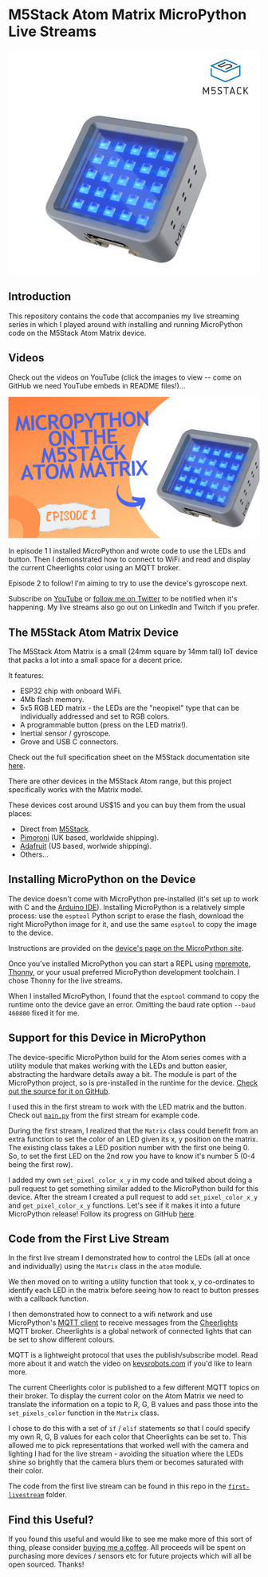 # M5Stack Atom Matrix MicroPython Live Streams

![M5Stack Atom Matrix](m5stack_atom.png)

## Introduction

This repository contains the code that accompanies my live streaming series in which I played around with installing and running MicroPython code on the M5Stack Atom Matrix device.

## Videos

Check out the videos on YouTube (click the images to view -- come on GitHub we need YouTube embeds in README files!)...

[![Episode 1](m5stack_atom_matrix_micropython_episode_1.png)](https://www.youtube.com/watch?v=bwvli5pEA0A)

In episode 1 I installed MicroPython and wrote code to use the LEDs and button.  Then I demonstrated how to connect to WiFi and read and display the current Cheerlights color using an MQTT broker.

Episode 2 to follow!  I'm aiming to try to use the device's gyroscope next.

Subscribe on [YouTube](https://www.youtube.com/@simonprickett) or [follow me on Twitter](https://twitter.com/simon_prickett) to be notified when it's happening.  My live streams also go out on LinkedIn and Twitch if you prefer.

## The M5Stack Atom Matrix Device

The M5Stack Atom Matrix is a small (24mm square by 14mm tall) IoT device that packs a lot into a small space for a decent price.

It features:

* ESP32 chip with onboard WiFi.
* 4Mb flash memory.
* 5x5 RGB LED matrix - the LEDs are the "neopixel" type that can be individually addressed and set to RGB colors.
* A programmable button (press on the LED matrix!).
* Inertial sensor / gyroscope.
* Grove and USB C connectors.

Check out the full specification sheet on the M5Stack documentation site [here](https://docs.m5stack.com/en/core/ATOM%20Matrix).

There are other devices in the M5Stack Atom range, but this project specifically works with the Matrix model.

These devices cost around US$15 and you can buy them from the usual places:

* Direct from [M5Stack](https://shop.m5stack.com/products/atom-matrix-esp32-development-kit).
* [Pimoroni](https://shop.pimoroni.com/products/atom-matrix-esp32-development-kit?variant=31880178532435) (UK based, worldwide shipping).
* [Adafruit](https://www.adafruit.com/product/4497) (US based, worlwide shipping).
* Others...

## Installing MicroPython on the Device

The device doesn't come with MicroPython pre-installed (it's set up to work with C and the [Arduino IDE](https://www.arduino.cc/en/software)).  Installing MicroPython is a relatively simple process: use the `esptool` Python script to erase the flash, download the right MicroPython image for it, and use the same `esptool` to copy the image to the device.

Instructions are provided on the [device's page on the MicroPython site](https://micropython.org/download/M5STACK_ATOM/).

Once you've installed MicroPython you can start a REPL using [mpremote](https://docs.micropython.org/en/latest/reference/mpremote.html), [Thonny](https://thonny.org/), or your usual preferred MicroPython development toolchain.  I chose Thonny for the live streams.

When I installed MicroPython, I found that the `esptool` command to copy the runtime onto the device gave an error.  Omitting the baud rate option `--baud 460800` fixed it for me.

## Support for this Device in MicroPython

The device-specific MicroPython build for the Atom series comes with a utility module that makes working with the LEDs and button easier, abstracting the hardware details away a bit.  The module is part of the MicroPython project, so is pre-installed in the runtime for the device.  [Check out the source for it on GitHub](https://github.com/micropython/micropython/blob/master/ports/esp32/boards/M5STACK_ATOM/modules/atom.py).

I used this in the first stream to work with the LED matrix and the button.  Check out [`main.py`](first-livestream/main.py) from the first stream for example code.

During the first stream, I realized that the `Matrix` class could benefit from an extra function to set the color of an LED given its x, y position on the matrix.  The existing class takes a LED position number with the first one being 0.  So, to set the first LED on the 2nd row you have to know it's number 5 (0-4 being the first row).

I added my own `set_pixel_color_x_y` in my code and talked about doing a pull request to get something similar added to the MicroPython build for this device.  After the stream I created a pull request to add `set_pixel_color_x_y` and `get_pixel_color_x_y` functions. Let's see if it makes it into a future MicroPython release!  Follow its progress on GitHub [here](https://github.com/micropython/micropython/pull/13350).

## Code from the First Live Stream

In the first live stream I demonstrated how to control the LEDs (all at once and individually) using the `Matrix` class in the `atom` module.

We then moved on to writing a utility function that took x, y co-ordinates to identify each LED in the matrix before seeing how to react to button presses with a callback function.

I then demonstrated how to connect to a wifi network and use MicroPython's [MQTT client](https://pypi.org/project/micropython-umqtt.simple/) to receive messages from the [Cheerlights](https://cheerlights.com/) MQTT broker.  Cheerlights is a global network of connected lights that can be set to show different colours.

MQTT is a lightweight protocol that uses the publish/subscribe model.  Read more about it and watch the video on [kevsrobots.com](https://www.kevsrobots.com/resources/how_it_works/mqtt.html) if you'd like to learn more.

The current Cheerlights color is published to a few different MQTT topics on their broker.  To display the current color on the Atom Matrix we need to translate the information on a topic to R, G, B values and pass those into the `set_pixels_color` function in the `Matrix` class.

I chose to do this with a set of `if` / `elif` statements so that I could specify my own R, G, B values for each color that Cheerlights can be set to.  This allowed me to pick representations that worked well with the camera and lighting I had for the live stream - avoiding the situation where the LEDs shine so brightly that the camera blurs them or becomes saturated with their color.

The code from the first live stream can be found in this repo in the [`first-livestream`](first-livestream/) folder.

## Find this Useful?

If you found this useful and would like to see me make more of this sort of thing, please consider [buying me a coffee](https://ko-fi.com/simonprickett).  All proceeds will be spent on purchasing more devices / sensors etc for future projects which will all be open sourced.  Thanks!
